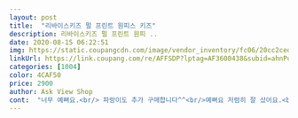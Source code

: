 ```yaml
---
layout: post 
title:  "리바이스키즈 펄 프린트 원피스 키즈" 
description: 리바이스키즈 펄 프린트 원피 ..
date: 2020-08-15 06:22:51 
img: https://static.coupangcdn.com/image/vendor_inventory/fc06/20cc2cede49c5e9a7844ed1df9157bc4e49c8c7aac40a4891d8a354f7ac9.jpg 
linkUrl: https://link.coupang.com/re/AFFSDP?lptag=AF3600438&subid=ahnPublicAsk&pageKey=201889963&itemId=589585248&vendorItemId=4544075160&traceid=V0-113-f674479082cd86e7 
categories: [1004] 
color: 4CAF50 
price: 2900 
author: Ask View Shop 
cont:  "너무 예뻐요.<br/> 파랑이도 추가 구매합니다^^<br/>예뻐요 저렴히 잘 샀어요.<br/>.<br/><br/>" 
---
```

